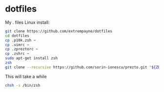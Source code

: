 # dotfiles
My . files
Linux install:
```sh
git clone https://github.com/extrempayne/dotfiles
cd dotfiles
cp .p10k.zsh ~
cp .vimrc ~
cp .zpreztorc ~
cp .zshrc ~
sudo apt-get install zsh
zsh
git clone --recursive https://github.com/sorin-ionescu/prezto.git "${ZDOTDIR:-$HOME}/.zprezto"
```
This will take a while
```sh
chsh -s /bin/zsh
```
